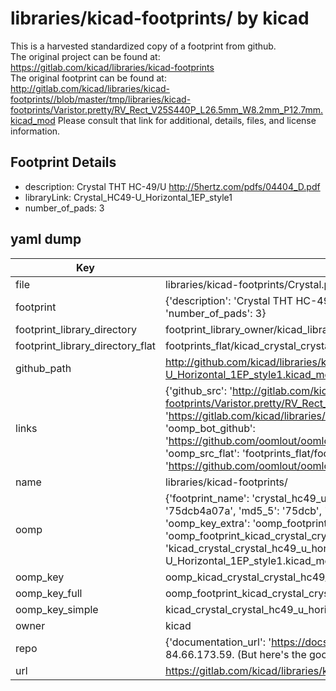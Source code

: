 # libraries/kicad-footprints/ by kicad  
This is a harvested standardized copy of a footprint from github.  
The original project can be found at:  
https://gitlab.com/kicad/libraries/kicad-footprints  
The original footprint can be found at:
http://gitlab.com/kicad/libraries/kicad-footprints//blob/master/tmp/libraries/kicad-footprints/Varistor.pretty/RV_Rect_V25S440P_L26.5mm_W8.2mm_P12.7mm.kicad_mod
Please consult that link for additional, details, files, and license information.  
## Footprint Details
* description: Crystal THT HC-49/U http://5hertz.com/pdfs/04404_D.pdf  
* libraryLink: Crystal_HC49-U_Horizontal_1EP_style1  
* number_of_pads: 3  
## yaml dump  
| Key | Value |  
| --- | --- |  
| file | libraries/kicad-footprints/Crystal.pretty/Crystal_HC49-U_Horizontal_1EP_style1.kicad_mod |  
| footprint | {'description': 'Crystal THT HC-49/U http://5hertz.com/pdfs/04404_D.pdf', 'libraryLink': 'Crystal_HC49-U_Horizontal_1EP_style1', 'number_of_pads': 3} |  
| footprint_library_directory | footprint_library_owner/kicad_libraries/kicad-footprints/ |  
| footprint_library_directory_flat | footprints_flat/kicad_crystal_crystal_hc49_u_horizontal_1ep_style1/working |  
| github_path | http://github.com/kicad/libraries/kicad-footprints//blob/master/tmp/libraries/kicad-footprints/Crystal.pretty/Crystal_HC49-U_Horizontal_1EP_style1.kicad_mod |  
| links | {'github_src': 'http://gitlab.com/kicad/libraries/kicad-footprints//blob/master/tmp/libraries/kicad-footprints/Varistor.pretty/RV_Rect_V25S440P_L26.5mm_W8.2mm_P12.7mm.kicad_mod', 'github_src_repo': 'https://gitlab.com/kicad/libraries/kicad-footprints', 'oomp_bot': 'footprints/kicad_crystal_crystal_hc49_u_horizontal_1ep_style1/working', 'oomp_bot_github': 'https://github.com/oomlout/oomlout_oomp_footprint_bot/tree/main/footprints/kicad_crystal_crystal_hc49_u_horizontal_1ep_style1/working', 'oomp_src_flat': 'footprints_flat/footprints_flat/kicad_crystal_crystal_hc49_u_horizontal_1ep_style1/working', 'oomp_src_flat_github': 'https://github.com/oomlout/oomlout_oomp_footprint_src/tree/main/footprints_flat/kicad_crystal_crystal_hc49_u_horizontal_1ep_style1/working'} |  
| name | libraries/kicad-footprints/ |  
| oomp | {'footprint_name': 'crystal_hc49_u_horizontal_1ep_style1', 'library_name': 'crystal', 'md5': '75dcb4a07a3a68c90d537b533d791aff', 'md5_10': '75dcb4a07a', 'md5_5': '75dcb', 'md5_6': '75dcb4', 'oomp_key': 'oomp_kicad_crystal_crystal_hc49_u_horizontal_1ep_style1', 'oomp_key_extra': 'oomp_footprint_kicad_crystal_crystal_hc49_u_horizontal_1ep_style1', 'oomp_key_full': 'oomp_footprint_kicad_crystal_crystal_hc49_u_horizontal_1ep_style1_75dcb4', 'oomp_key_simple': 'kicad_crystal_crystal_hc49_u_horizontal_1ep_style1', 'original_filename': 'libraries/kicad-footprints/Crystal.pretty/Crystal_HC49-U_Horizontal_1EP_style1.kicad_mod', 'owner_name': 'kicad'} |  
| oomp_key | oomp_kicad_crystal_crystal_hc49_u_horizontal_1ep_style1 |  
| oomp_key_full | oomp_footprint_kicad_crystal_crystal_hc49_u_horizontal_1ep_style1 |  
| oomp_key_simple | kicad_crystal_crystal_hc49_u_horizontal_1ep_style1 |  
| owner | kicad |  
| repo | {'documentation_url': 'https://docs.github.com/rest/overview/resources-in-the-rest-api#rate-limiting', 'message': "API rate limit exceeded for 84.66.173.59. (But here's the good news: Authenticated requests get a higher rate limit. Check out the documentation for more details.)"} |  
| url | https://gitlab.com/kicad/libraries/kicad-footprints |  

